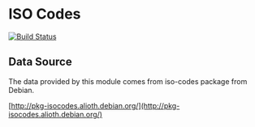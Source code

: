 # ISO Codes #

[![Build Status](https://secure.travis-ci.org/zend-modules/isocodes-country.svg?branch=master)](https://secure.travis-ci.org/zend-modules/isocodes-country)

## Data Source ##
The data provided by this module comes from iso-codes package from Debian.

[http://pkg-isocodes.alioth.debian.org/](http://pkg-isocodes.alioth.debian.org/)
